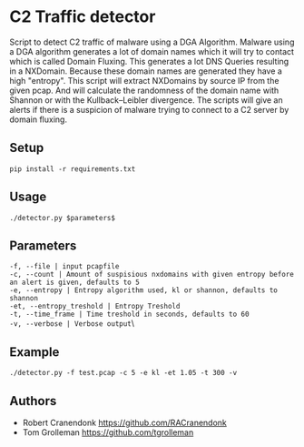 # C2 Traffic detector
Script to detect C2 traffic of malware using a DGA Algorithm. Malware using a DGA algorithm generates a lot of domain names which it will try to contact which is called Domain Fluxing. This generates a lot DNS Queries resulting in a NXDomain. Because these domain names are generated they have a high "entropy". This script will extract NXDomains by source IP from the given pcap. And will calculate the randomness of the domain name with Shannon or with the Kullback–Leibler divergence. The scripts will give an alerts if there is a suspicion of malware trying to connect to a C2 server by domain fluxing. 
 
## Setup
`pip install -r requirements.txt`
 
 ## Usage
`./detector.py $parameters$` 
 
 ## Parameters
 `-f, --file | input pcapfile`\
 `-c, --count | Amount of suspisious nxdomains with given entropy before an alert is given, defaults to 5`\
 `-e, --entropy | Entropy algorithm used, kl or shannon, defaults to shannon`\
 `-et, --entropy_treshold | Entropy Treshold`\
 `-t, --time_frame | Time treshold in seconds, defaults to 60`\
 `-v, --verbose | Verbose output`\

 ## Example
`./detector.py -f test.pcap -c 5 -e kl -et 1.05 -t 300 -v` 

## Authors

- Robert Cranendonk https://github.com/RACranendonk
- Tom Grolleman https://github.com/tgrolleman
